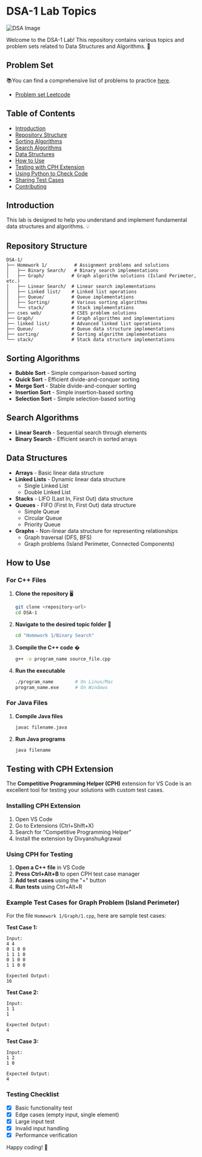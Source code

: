 # DSA-1 Lab Topics

![DSA Image](https://media.geeksforgeeks.org/wp-content/uploads/20240213174747/dsa-new.webp) <!-- Replace with an actual image URL -->

Welcome to the DSA-1 Lab! This repository contains various topics and problem sets related to Data Structures and Algorithms. 🚀

## Problem Set

📚You can find a comprehensive list of problems to practice [here](https://cses.fi/problemset/list/).

- [Problem set Leetcode](https://docs.google.com/document/d/1gJ9FZStrHmfAKOSjJLL_Yz-Z4EUr8TjnWf57TKTbO40/edit?tab=t.0)

## Table of Contents

- [Introduction](#introduction)
- [Repository Structure](#repository-structure)
- [Sorting Algorithms](#sorting-algorithms)
- [Search Algorithms](#search-algorithms)
- [Data Structures](#data-structures)
- [How to Use](#how-to-use)
- [Testing with CPH Extension](#testing-with-cph-extension)
- [Using Python to Check Code](#using-python-to-check-code)
- [Sharing Test Cases](#sharing-test-cases)
- [Contributing](#contributing)

## Introduction

This lab is designed to help you understand and implement fundamental data structures and algorithms. 💡

## Repository Structure

```text
DSA-1/
├── Homework 1/          # Assignment problems and solutions
│   ├── Binary Search/   # Binary search implementations
│   ├── Graph/          # Graph algorithm solutions (Island Perimeter, etc.)
│   ├── Linear Search/  # Linear search implementations
│   ├── Linked list/    # Linked list operations
│   ├── Queue/          # Queue implementations
│   ├── Sorting/        # Various sorting algorithms
│   └── stack/          # Stack implementations
├── cses web/           # CSES problem solutions
├── Graph/              # Graph algorithms and implementations
├── linked list/        # Advanced linked list operations
├── Queue/              # Queue data structure implementations
├── sorting/            # Sorting algorithm implementations
└── stack/              # Stack data structure implementations
```

## Sorting Algorithms

- **Bubble Sort** - Simple comparison-based sorting
- **Quick Sort** - Efficient divide-and-conquer sorting
- **Merge Sort** - Stable divide-and-conquer sorting
- **Insertion Sort** - Simple insertion-based sorting
- **Selection Sort** - Simple selection-based sorting

## Search Algorithms

- **Linear Search** - Sequential search through elements
- **Binary Search** - Efficient search in sorted arrays

## Data Structures

- **Arrays** - Basic linear data structure
- **Linked Lists** - Dynamic linear data structure
  - Single Linked List
  - Double Linked List
- **Stacks** - LIFO (Last In, First Out) data structure
- **Queues** - FIFO (First In, First Out) data structure
  - Simple Queue
  - Circular Queue
  - Priority Queue
- **Graphs** - Non-linear data structure for representing relationships
  - Graph traversal (DFS, BFS)
  - Graph problems (Island Perimeter, Connected Components)

## How to Use

### For C++ Files

1. **Clone the repository** 🖥️

   ```bash
   git clone <repository-url>
   cd DSA-1
   ```

2. **Navigate to the desired topic folder** 📂

   ```bash
   cd "Homework 1/Binary Search"
   ```

3. **Compile the C++ code** �️

   ```bash
   g++ -o program_name source_file.cpp
   ```

4. **Run the executable**

   ```bash
   ./program_name        # On Linux/Mac
   program_name.exe      # On Windows
   ```

### For Java Files

1. **Compile Java files**

   ```bash
   javac filename.java
   ```

2. **Run Java programs**

   ```bash
   java filename
   ```

## Testing with CPH Extension

The **Competitive Programming Helper (CPH)** extension for VS Code is an excellent tool for testing your solutions with custom test cases.

### Installing CPH Extension

1. Open VS Code
2. Go to Extensions (Ctrl+Shift+X)
3. Search for "Competitive Programming Helper"
4. Install the extension by DivyanshuAgrawal

### Using CPH for Testing

1. **Open a C++ file** in VS Code
2. **Press Ctrl+Alt+B** to open CPH test case manager
3. **Add test cases** using the "+" button
4. **Run tests** using Ctrl+Alt+R

### Example Test Cases for Graph Problem (Island Perimeter)

For the file `Homework 1/Graph/1.cpp`, here are sample test cases:

**Test Case 1:**

```text
Input:
4 4
0 1 0 0
1 1 1 0
0 1 0 0
1 1 0 0

Expected Output:
16
```

**Test Case 2:**

```text
Input:
1 1
1

Expected Output:
4
```

**Test Case 3:**

```text
Input:
1 2
1 0

Expected Output:
4
```

### Testing Checklist

- [x] Basic functionality test
- [x] Edge cases (empty input, single element)
- [x] Large input test
- [x] Invalid input handling
- [x] Performance verification

Happy coding! 🎉
